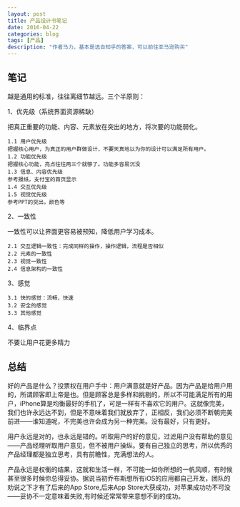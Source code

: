 ```yaml
---
layout: post
title: 产品设计书笔记
date: 2016-04-22
categories: blog
tags: [产品]
description: "作者马力，基本是选自知乎的答案，可以前往亚马逊购买"
---
```


## 笔记

越是通用的标准，往往离细节越远。三个半原则：

1、优先级（系统界面资源稀缺）

把真正重要的功能、内容、元素放在突出的地方，将次要的功能弱化。

    1.1 用户优先级
    把握核心用户，为真正的用户群做设计，不要天真地以为你的设计可以满足所有用户。
    1.2 功能优先级
    把握核心功能，亮点往往两三个就够了。功能多容易沉没
    1.3 信息、内容优先级
    参考报纸，支付宝的首页显示
    1.4 交互优先级
    1.5 视觉优先级
    参考PPT的突出，颜色等

2、一致性

一致性可以让界面更容易被预知，降低用户学习成本。

    2.1 交互逻辑一致性：完成同样的操作，操作逻辑，流程是否相似
    2.2 元素的一致性
    2.3 视觉一致性
    2.4 信息架构的一致性

3、感觉

    3.1 快的感觉：流畅，快速
    3.2 安全的感觉
    3.3 其他感觉

4、临界点

不要让用户花更多精力

## 总结

好的产品是什么？投票权在用户手中：用户满意就是好产品。因为产品是给用户用的，所谓顾客即上帝是也。但是顾客总是多样和挑剔的，所以不可能满足所有的用户，iPhone算是均衡最好的手机了，可是一样有不喜欢它的用户。这就像完美，我们也许永远达不到，但是不意味着我们就放弃了，正相反，我们必须不断朝完美前进——谁知道呢，不完美也许会成为另一种完美。没有最好，只有更好。

用户永远是对的，也永远是错的。听取用户的好的意见，过滤用户没有帮助的意见——产品经理听取用户意见，但不被用户操纵。要有自己独立的思考，所以优秀的产品经理都是独立思考，具有前瞻性，充满想法的人。

产品永远是权衡的结果，这就和生活一样，不可能一如你所想的一帆风顺，有时候甚至很多时候你总得妥协。据说当初乔布斯想所有iOS的应用都自己开发，团队的劝说之下才有了后来的App Store,后来App Store大获成功，对苹果成功功不可没——妥协不一定意味着失败,有时候还常常带来意想不到的成功。

